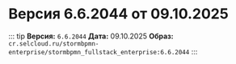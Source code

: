 # Версия 6.6.2044 от 09.10.2025

::: tip
**Версия:** `6.6.2044`
**Дата:** 09.10.2025
**Образ:** `cr.selcloud.ru/stormbpmn-enterprise/stormbpmn_fullstack_enterprise:6.6.2044`
:::
